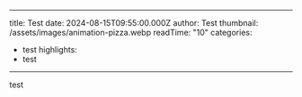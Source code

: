 
---
title: Test
date: 2024-08-15T09:55:00.000Z
author: Test
thumbnail: /assets/images/animation-pizza.webp
readTime: "10"
categories:
  - test
highlights:
  - test
---
test
